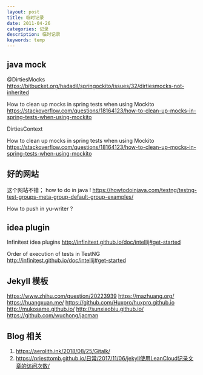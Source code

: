 ```yaml
---
layout: post
title: 临时记录
date: 2011-04-26
categories: 记录
description: 临时记录
keywords: temp
---
```


## java mock
@DirtiesMocks
https://bitbucket.org/hadadil/springockito/issues/32/dirtiesmocks-not-inherited

How to clean up mocks in spring tests when using Mockito
https://stackoverflow.com/questions/18164123/how-to-clean-up-mocks-in-spring-tests-when-using-mockito


DirtiesContext


How to clean up mocks in spring tests when using Mockito
https://stackoverflow.com/questions/18164123/how-to-clean-up-mocks-in-spring-tests-when-using-mockito

## 好的网站

这个网站不错； how to do in java !
https://howtodoinjava.com/testng/testng-test-groups-meta-group-default-group-examples/

How to push in yu-writer ?



## idea plugin
Infinitest idea plugins
http://infinitest.github.io/doc/intellij#get-started

Order of execution of tests in TestNG
http://infinitest.github.io/doc/intellij#get-started


## JekyII 模板
https://www.zhihu.com/question/20223939
https://mazhuang.org/
https://huangxuan.me/
https://github.com/Huxpro/huxpro.github.io
http://mukosame.github.io/
http://sunxiaobiu.github.io/
https://github.com/wuchong/jacman


## Blog 相关
1. https://aerolith.ink/2018/08/25/Gitalk/
2. https://priesttomb.github.io/日常/2017/11/06/jekyll使用LeanCloud记录文章的访问次数/


